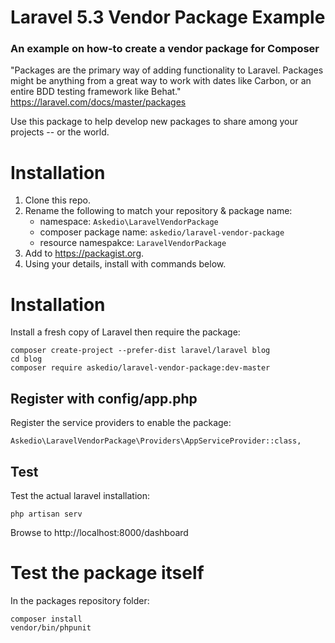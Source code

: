 # Laravel 5.3 Vendor Package Example
### An example on how-to create a vendor package for Composer

"Packages are the primary way of adding functionality to Laravel. Packages might be anything from a great way to work with dates like Carbon, or an entire BDD testing framework like Behat."
https://laravel.com/docs/master/packages

Use this package to help develop new packages to share among your projects -- or the world.

# Installation
1. Clone this repo.
2. Rename the following to match your repository & package name:
    * namespace: `Askedio\LaravelVendorPackage`
    * composer package name: `askedio/laravel-vendor-package`
    * resource namespakce: `LaravelVendorPackage`
3. Add to https://packagist.org.
4. Using your details, install with commands below.

# Installation
Install a fresh copy of Laravel then require the package:
```
composer create-project --prefer-dist laravel/laravel blog
cd blog
composer require askedio/laravel-vendor-package:dev-master
```
## Register with config/app.php
Register the service providers to enable the package:
```
Askedio\LaravelVendorPackage\Providers\AppServiceProvider::class,
```
## Test
Test the actual laravel installation:
```
php artisan serv
```
Browse to http://localhost:8000/dashboard

# Test the package itself
In the packages repository folder:
```
composer install
vendor/bin/phpunit
```